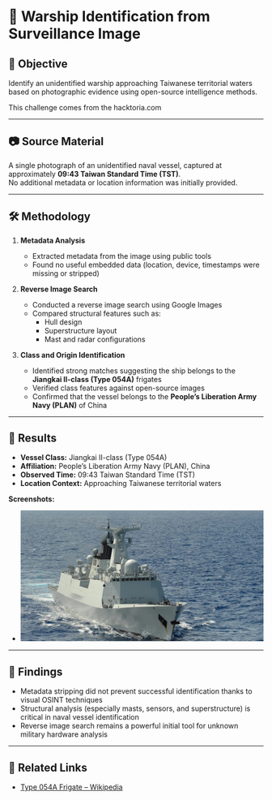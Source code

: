 # 🚢 Warship Identification from Surveillance Image

## 🎯 Objective

Identify an unidentified warship approaching Taiwanese territorial waters based on photographic evidence using open-source intelligence methods.

This challenge comes from the hacktoria.com

---

## 📷 Source Material

A single photograph of an unidentified naval vessel, captured at approximately **09:43 Taiwan Standard Time (TST)**.  
No additional metadata or location information was initially provided.

---

## 🛠 Methodology

1. **Metadata Analysis**

   - Extracted metadata from the image using public tools
   - Found no useful embedded data (location, device, timestamps were missing or stripped)

2. **Reverse Image Search**

   - Conducted a reverse image search using Google Images
   - Compared structural features such as:
     - Hull design
     - Superstructure layout
     - Mast and radar configurations

3. **Class and Origin Identification**
   - Identified strong matches suggesting the ship belongs to the **Jiangkai II-class (Type 054A)** frigates
   - Verified class features against open-source images
   - Confirmed that the vessel belongs to the **People’s Liberation Army Navy (PLAN)** of China

---

## 📌 Results

- **Vessel Class:** Jiangkai II-class (Type 054A)
- **Affiliation:** People’s Liberation Army Navy (PLAN), China
- **Observed Time:** 09:43 Taiwan Standard Time (TST)
- **Location Context:** Approaching Taiwanese territorial waters

**Screenshots:**

- ![warship_photo](./ship-image-01.png)

---

## 🧠 Findings

- Metadata stripping did not prevent successful identification thanks to visual OSINT techniques
- Structural analysis (especially masts, sensors, and superstructure) is critical in naval vessel identification
- Reverse image search remains a powerful initial tool for unknown military hardware analysis

---

## 🔗 Related Links

- [Type 054A Frigate – Wikipedia](https://en.wikipedia.org/wiki/Type_054A_frigate)
